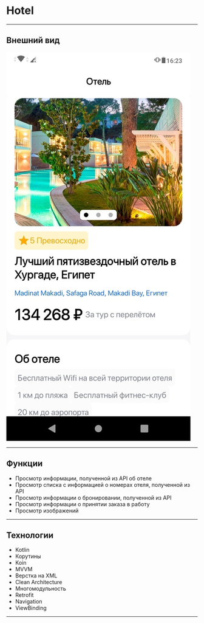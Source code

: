 # Hotel

___

## Внешний вид ##
[![Watch the video](https://github.com/Viktoriiiii/Hotel/blob/master/screen_for_video.jpg)](https://drive.google.com/file/d/19gj25JrQ5ZouKAdMP1mEqpaMbxEFIF7b/view?usp=drive_link)

___

## Функции ##
* Просмотр информации, полученной из API об отеле 
* Просмотр списка с информацией о номерах отеля, полученной из API
* Просмотр информации о бронировании, полученной из API
* Просмотр информации о принятии заказа в работу
* Просмотр изображений

___

## Технологии ##
* Kotlin
* Корутины
* Koin
* MVVM
* Верстка на XML
* Clean Architecture
* Многомодульность
* Retrofit
* Navigation
* ViewBinding

___ 
